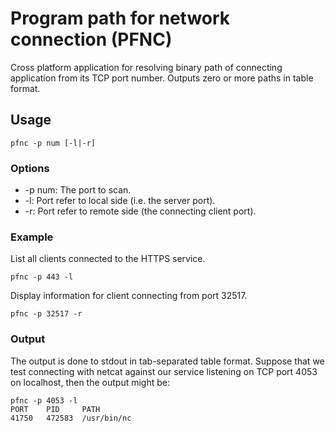 # Program path for network connection (PFNC)

Cross platform application for resolving binary path of connecting application from its TCP port number. Outputs zero or more paths in table format.

## Usage

```shell
pfnc -p num [-l|-r]
```

### Options

- -p num: The port to scan.
- -l: Port refer to local side (i.e. the server port).
- -r: Port refer to remote side (the connecting client port).

### Example

List all clients connected to the HTTPS service.

```shell
pfnc -p 443 -l
```

Display information for client connecting from port 32517.

```shell
pfnc -p 32517 -r
```

### Output

The output is done to stdout in tab-separated table format. Suppose that we test connecting with netcat against our service listening on TCP port 4053 on localhost, then the output might be:

```shell
pfnc -p 4053 -l
PORT    PID     PATH
41750   472583  /usr/bin/nc
```
